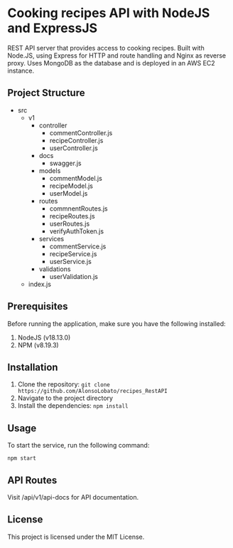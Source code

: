 # Cooking recipes API with NodeJS and ExpressJS

REST API server that provides access to cooking recipes. Built with Node.JS, using Express for HTTP and route handling and Nginx as reverse proxy. Uses MongoDB as the database and is deployed in an AWS EC2 instance.

## Project Structure
- src
  - v1
    - controller
      - commentController.js
      - recipeController.js
      - userController.js
    - docs
      - swagger.js
    - models
      - commentModel.js
      - recipeModel.js
      - userModel.js
    - routes
      - commnentRoutes.js
      - recipeRoutes.js
      - userRoutes.js
      - verifyAuthToken.js
    - services
      - commentService.js
      - recipeService.js
      - userService.js
    - validations
      - userValidation.js
  - index.js

## Prerequisites
Before running the application, make sure you have the following installed:
1. NodeJS (v18.13.0)
2. NPM (v8.19.3)

## Installation
1. Clone the repository: `git clone https://github.com/AlonsoLobato/recipes_RestAPI`
2. Navigate to the project directory
3. Install the dependencies: `npm install`

## Usage

To start the service, run the following command:
```shell
npm start
```

## API Routes
Visit /api/v1/api-docs for API documentation.

## License
This project is licensed under the MIT License.
